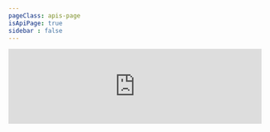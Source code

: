 ```yaml
---
pageClass: apis-page
isApiPage: true
sidebar : false
---
```


<!-- ---
pageClass: intro-page
sidebar : false
# Heading

                "has-navbar": this.enableNavbar,
                "has-sidebar": this.enableSidebar,
                "has-anchor": this.enableAnchor,
                "hide-navbar": this.hideNavbar,
                "sidebar-open": this.isSidebarOpen,
--- -->


<!-- <redoc spec-url="http://localhost:8081/docs/apis/redoc.html"></redoc>
<script src="https://cdn.jsdelivr.net/npm/redoc@latest/bundles/redoc.standalone.js"> </script> -->

<iframe class = "api-container" width="100%" src="http://127.0.0.1:8081/docs/apis/redoc.html" frameborder="0" ></iframe>


<style lang="stylus">
.api-container
  min-height 100vh

</style>


<!-- 
<template>
  <body>
  <redoc spec-url='http://127.0.0.1:8081/docs/apis/email-template.yaml'></redoc>
  <script src="https://cdn.jsdelivr.net/npm/redoc@latest/bundles/redoc.standalone.js"> </script>
  </body>
</template> -->

<!-- <a target="_self";href="http://127.0.0.1:8081/docs/apis/email-template.html">LINK</a> -->
<!-- <template>
    <iframe width="1500" height="600" :src="ihtml"></iframe>
</template>



<!-- <script>
  export default {
      props: {
          ihtml: {
              type: String
          }
      }
  }
</script> --> 

<!-- <body>
  <link href="http://127.0.0.1:8081/docs/apis/email-template.html" rel="import" />
</body> -->



